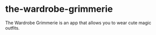 # the-wardrobe-grimmerie
The Wardrobe Grimmerie is an app that allows you to wear cute magic outfits. 
